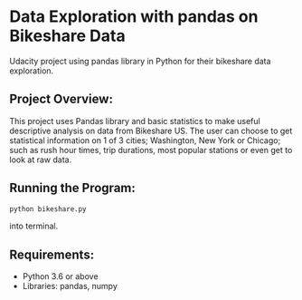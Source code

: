 # Data Exploration with pandas on Bikeshare Data
 Udacity project using pandas library in Python for their bikeshare data exploration.

## Project Overview:
 This project uses Pandas library and basic statistics to make useful descriptive analysis on data from Bikeshare US. The user can choose to get statistical information on 1 of 3 cities; Washington, New York or Chicago; such as rush hour times, trip durations, most popular stations or even get to look at raw data.


## Running the Program:
```bash
python bikeshare.py
```
into terminal. 

## Requirements:
- Python 3.6 or above
- Libraries: pandas, numpy
